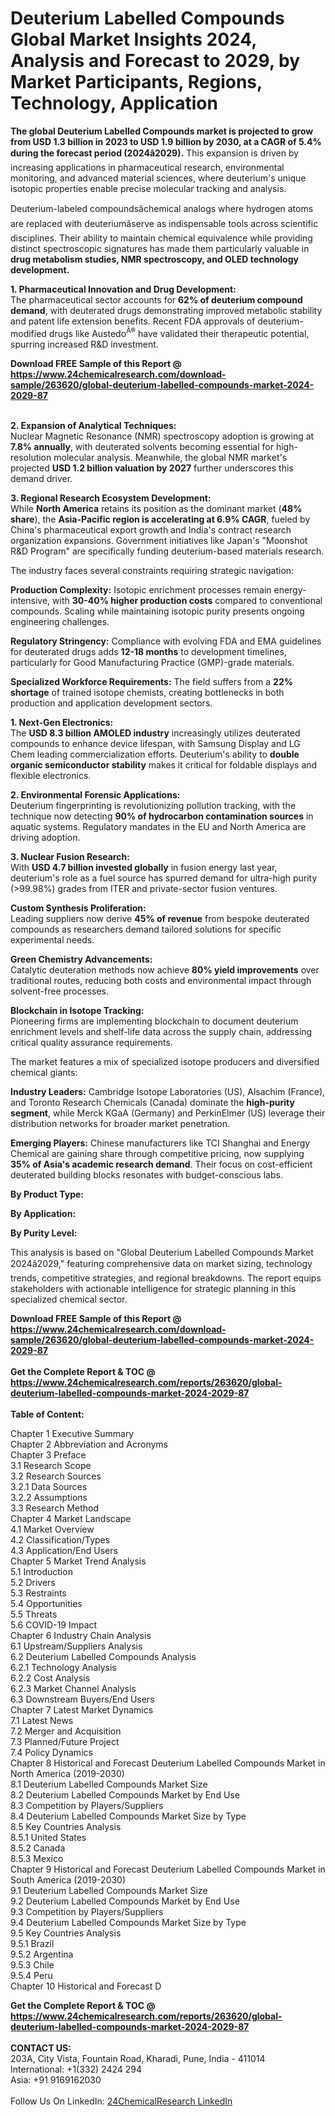 <h1>Deuterium Labelled Compounds Global Market Insights 2024, Analysis and Forecast to 2029, by Market Participants, Regions, Technology, Application</h1><p><strong>The global Deuterium Labelled Compounds market is projected to grow from USD 1.3 billion in 2023 to USD 1.9 billion by 2030, at a CAGR of 5.4% during the forecast period (2024â2029).</strong> This expansion is driven by increasing applications in pharmaceutical research, environmental monitoring, and advanced material sciences, where deuterium's unique isotopic properties enable precise molecular tracking and analysis.</p><p>Deuterium-labeled compoundsâchemical analogs where hydrogen atoms are replaced with deuteriumâserve as indispensable tools across scientific disciplines. Their ability to maintain chemical equivalence while providing distinct spectroscopic signatures has made them particularly valuable in <strong>drug metabolism studies, NMR spectroscopy, and OLED technology development.</strong></p><p><strong>1. Pharmaceutical Innovation and Drug Development:</strong><br>
The pharmaceutical sector accounts for <strong>62% of deuterium compound demand</strong>, with deuterated drugs demonstrating improved metabolic stability and patent life extension benefits. Recent FDA approvals of deuterium-modified drugs like Austedo<sup>Â®</sup> have validated their therapeutic potential, spurring increased R&amp;D investment.</p><div><b>Download FREE Sample of this Report @ 
            <a href="https://www.24chemicalresearch.com/download-sample/263620/global-deuterium-labelled-compounds-market-2024-2029-87">
            https://www.24chemicalresearch.com/download-sample/263620/global-deuterium-labelled-compounds-market-2024-2029-87</a></b></div><br><p><strong>2. Expansion of Analytical Techniques:</strong><br>
Nuclear Magnetic Resonance (NMR) spectroscopy adoption is growing at <strong>7.8% annually</strong>, with deuterated solvents becoming essential for high-resolution molecular analysis. Meanwhile, the global NMR market's projected <strong>USD 1.2 billion valuation by 2027</strong> further underscores this demand driver.</p><p><strong>3. Regional Research Ecosystem Development:</strong><br>
While <strong>North America</strong> retains its position as the dominant market (<strong>48% share</strong>), the <strong>Asia-Pacific region is accelerating at 6.9% CAGR</strong>, fueled by China's pharmaceutical export growth and India's contract research organization expansions. Government initiatives like Japan's "Moonshot R&amp;D Program" are specifically funding deuterium-based materials research.</p><p>The industry faces several constraints requiring strategic navigation:</p><p><strong>Production Complexity:</strong> Isotopic enrichment processes remain energy-intensive, with <strong>30-40% higher production costs</strong> compared to conventional compounds. Scaling while maintaining isotopic purity presents ongoing engineering challenges.</p><p><strong>Regulatory Stringency:</strong> Compliance with evolving FDA and EMA guidelines for deuterated drugs adds <strong>12-18 months</strong> to development timelines, particularly for Good Manufacturing Practice (GMP)-grade materials.</p><p><strong>Specialized Workforce Requirements:</strong> The field suffers from a <strong>22% shortage</strong> of trained isotope chemists, creating bottlenecks in both production and application development sectors.</p><p><strong>1. Next-Gen Electronics:</strong><br>
The <strong>USD 8.3 billion AMOLED industry</strong> increasingly utilizes deuterated compounds to enhance device lifespan, with Samsung Display and LG Chem leading commercialization efforts. Deuterium's ability to <strong>double organic semiconductor stability</strong> makes it critical for foldable displays and flexible electronics.</p><p><strong>2. Environmental Forensic Applications:</strong><br>
Deuterium fingerprinting is revolutionizing pollution tracking, with the technique now detecting <strong>90% of hydrocarbon contamination sources</strong> in aquatic systems. Regulatory mandates in the EU and North America are driving adoption.</p><p><strong>3. Nuclear Fusion Research:</strong><br>
With <strong>USD 4.7 billion invested globally</strong> in fusion energy last year, deuterium's role as a fuel source has spurred demand for ultra-high purity (&gt;99.98%) grades from ITER and private-sector fusion ventures.</p><p><strong>Custom Synthesis Proliferation:</strong><br>
	Leading suppliers now derive <strong>45% of revenue</strong> from bespoke deuterated compounds as researchers demand tailored solutions for specific experimental needs.</p><p><strong>Green Chemistry Advancements:</strong><br>
	Catalytic deuteration methods now achieve <strong>80% yield improvements</strong> over traditional routes, reducing both costs and environmental impact through solvent-free processes.</p><p><strong>Blockchain in Isotope Tracking:</strong><br>
	Pioneering firms are implementing blockchain to document deuterium enrichment levels and shelf-life data across the supply chain, addressing critical quality assurance requirements.</p><p>The market features a mix of specialized isotope producers and diversified chemical giants:</p><p><strong>Industry Leaders:</strong> Cambridge Isotope Laboratories (US), Alsachim (France), and Toronto Research Chemicals (Canada) dominate the <strong>high-purity segment</strong>, while Merck KGaA (Germany) and PerkinElmer (US) leverage their distribution networks for broader market penetration.</p><p><strong>Emerging Players:</strong> Chinese manufacturers like TCI Shanghai and Energy Chemical are gaining share through competitive pricing, now supplying <strong>35% of Asia's academic research demand</strong>. Their focus on cost-efficient deuterated building blocks resonates with budget-conscious labs.</p><p><strong>By Product Type:</strong></p><p><strong>By Application:</strong></p><p><strong>By Purity Level:</strong></p><p>This analysis is based on "Global Deuterium Labelled Compounds Market 2024â2029," featuring comprehensive data on market sizing, technology trends, competitive strategies, and regional breakdowns. The report equips stakeholders with actionable intelligence for strategic planning in this specialized chemical sector.</p><div><b>Download FREE Sample of this Report @ 
            <a href="https://www.24chemicalresearch.com/download-sample/263620/global-deuterium-labelled-compounds-market-2024-2029-87">
            https://www.24chemicalresearch.com/download-sample/263620/global-deuterium-labelled-compounds-market-2024-2029-87</a></b></div><br><div><b>Get the Complete Report & TOC @ 
            <a href="https://www.24chemicalresearch.com/reports/263620/global-deuterium-labelled-compounds-market-2024-2029-87">
            https://www.24chemicalresearch.com/reports/263620/global-deuterium-labelled-compounds-market-2024-2029-87</a></b></div><br>
            <b>Table of Content:</b><p>Chapter 1 Executive Summary<br />
Chapter 2 Abbreviation and Acronyms<br />
Chapter 3 Preface<br />
3.1 Research Scope<br />
3.2 Research Sources<br />
3.2.1 Data Sources<br />
3.2.2 Assumptions<br />
3.3 Research Method<br />
Chapter 4 Market Landscape<br />
4.1 Market Overview<br />
4.2 Classification/Types<br />
4.3 Application/End Users<br />
Chapter 5 Market Trend Analysis<br />
5.1 Introduction<br />
5.2 Drivers<br />
5.3 Restraints<br />
5.4 Opportunities<br />
5.5 Threats<br />
5.6 COVID-19 Impact<br />
Chapter 6 Industry Chain Analysis<br />
6.1 Upstream/Suppliers Analysis<br />
6.2 Deuterium Labelled Compounds Analysis<br />
6.2.1 Technology Analysis<br />
6.2.2 Cost Analysis<br />
6.2.3 Market Channel Analysis<br />
6.3 Downstream Buyers/End Users<br />
Chapter 7 Latest Market Dynamics<br />
7.1 Latest News<br />
7.2 Merger and Acquisition<br />
7.3 Planned/Future Project<br />
7.4 Policy Dynamics<br />
Chapter 8 Historical and Forecast Deuterium Labelled Compounds Market in North America (2019-2030)<br />
8.1 Deuterium Labelled Compounds Market Size<br />
8.2 Deuterium Labelled Compounds Market by End Use<br />
8.3 Competition by Players/Suppliers<br />
8.4 Deuterium Labelled Compounds Market Size by Type<br />
8.5 Key Countries Analysis<br />
8.5.1 United States<br />
8.5.2 Canada<br />
8.5.3 Mexico<br />
Chapter 9 Historical and Forecast Deuterium Labelled Compounds Market in South America (2019-2030)<br />
9.1 Deuterium Labelled Compounds Market Size<br />
9.2 Deuterium Labelled Compounds Market by End Use<br />
9.3 Competition by Players/Suppliers<br />
9.4 Deuterium Labelled Compounds Market Size by Type<br />
9.5 Key Countries Analysis<br />
9.5.1 Brazil<br />
9.5.2 Argentina<br />
9.5.3 Chile<br />
9.5.4 Peru<br />
Chapter 10 Historical and Forecast D</p><div><b>Get the Complete Report & TOC @ 
            <a href="https://www.24chemicalresearch.com/reports/263620/global-deuterium-labelled-compounds-market-2024-2029-87">
            https://www.24chemicalresearch.com/reports/263620/global-deuterium-labelled-compounds-market-2024-2029-87</a></b></div><br><b>CONTACT US:</b><br>
            203A, City Vista, Fountain Road, Kharadi, Pune, India - 411014<br>
            International: +1(332) 2424 294<br>
            Asia: +91 9169162030 <br><br>
            Follow Us On LinkedIn: <a href="https://www.linkedin.com/company/24chemicalresearch/">24ChemicalResearch LinkedIn</a>